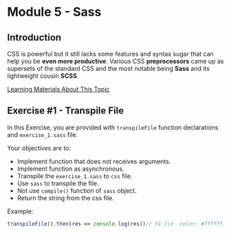 # Module 5 - Sass

## Introduction

CSS is powerful but it still lacks some features and syntax sugar that can help you be **even more productive**. Various CSS **preprocessors** came up as supersets of the standard CSS and the most notable being **Sass** and its lightweight cousin **SCSS**.

[Learning Materials About This Topic](https://www.notion.so/mkit/Sass-369999512b344127b532f7e242c4d656)

## Exercise #1 - Transpile File

In this Exercise, you are provided with `transpileFile` function declarations and `exercise_1.sass` file.

Your objectives are to:

- Implement function that does not receives arguments.
- Implement function as asynchronous.
- Transpile the `exercise_1.sass` to `css` file.
- Use `sass` to transpile the file.
- Not use `compile()` function of `sass` object.
- Return the string from the css file.

Example:

```js
transpileFile().then(res => console.log(res))// h1 {\n  color: #ffffff;\n}\nh1 .test {\n  color: #000000;\n}
```